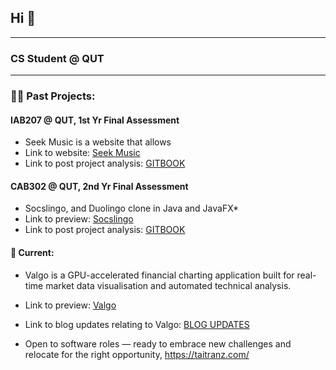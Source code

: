 <!-- markdownlint-disable MD033 -->


<h2>
    Hi 👋
</h2>

---

<h3> CS Student @ QUT  </h3>

---

<h3> 👨‍🍳 Past Projects: </h3>

<h4> IAB207 @ QUT, 1st Yr Final Assessment</h4>

* Seek Music is a website that allows
* Link to website: <a href="https://seekmusic.pythonanywhere.com/">Seek Music </a>
* Link to post project analysis: <a href="https://taitranz.gitbook.io/seek-music-project-retrospection">GITBOOK</a>

<h4> CAB302 @ QUT, 2nd Yr Final Assessment</h4>

* Socslingo, and Duolingo clone in Java and JavaFX*
* Link to preview: <a href="https://taitranz.com/">Socslingo</a>
* Link to post project analysis: <a href="https://taitranz.gitbook.io/socslingo-or-project-retrospection">GITBOOK</a>

<h4> 📖 Current: </h4>

* Valgo is a GPU-accelerated financial charting application built for real-time market data visualisation and automated technical analysis.
* Link to preview: <a href="https://taitranz.com/">Valgo</a>
* Link to blog updates relating to Valgo: <a href="https://blog.taitranz.com/posts/valgo-project-updates.html">BLOG UPDATES</a>

* Open to software roles — ready to embrace new challenges and relocate for the right opportunity, https://taitranz.com/

<!--
**Taitranz/Taitranz** is a ✨ _special_ ✨ repository because its `README.md` (this file) appears on your GitHub profile.

Here are some ideas to get you started:

- 🔭 I’m currently working on ...
- 🌱 I’m currently learning ...
- 👯 I’m looking to collaborate on ...
- 🤔 I’m looking for help with ...
- 💬 Ask me about ...
- 📫 How to reach me: ...
- 😄 Pronouns: ...
- ⚡ Fun fact: ...
-->
